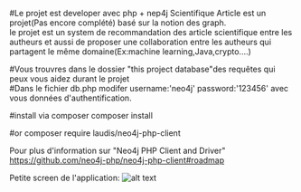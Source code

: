 #Le projet est developer avec php + nep4j
Scientifique Article est un projet(Pas encore complété) basé sur la notion des graph. <br>
le projet est un system de recommandation des article scientifique entre les autheurs et aussi de proposer une collaboration entre les autheurs qui partagent le même domaine(Ex:machine learning,Java,crypto....) <br>

#Vous trouvres dans le dossier "this project database"des requêtes qui peux vous aidez durant le projet <br>
#Dans le fichier db.php modifer username:'neo4j' password:'123456' avec vous données d'authentification.

#install via composer
composer install 

#or
composer require laudis/neo4j-php-client

Pour plus d'information sur "Neo4j PHP Client and Driver"
https://github.com/neo4j-php/neo4j-php-client#roadmap

Petite screen de l'application:
![alt text](https://d.top4top.io/p_2368ft1y11.png)


